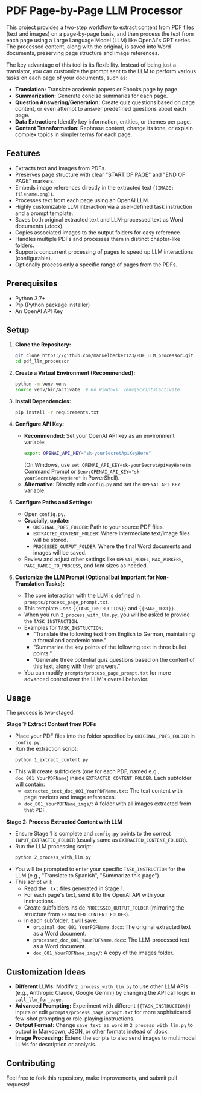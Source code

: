 # PDF Page-by-Page LLM Processor

This project provides a two-step workflow to extract content from PDF files (text and images) on a page-by-page basis, and then process the text from each page using a Large Language Model (LLM) like OpenAI's GPT series. The processed content, along with the original, is saved into Word documents, preserving page structure and image references.

The key advantage of this tool is its flexibility. Instead of being just a translator, you can customize the prompt sent to the LLM to perform various tasks on each page of your documents, such as:

* **Translation:** Translate academic papers or Ebooks page by page.
* **Summarization:** Generate concise summaries for each page.
* **Question Answering/Generation:** Create quiz questions based on page content, or even attempt to answer predefined questions about each page.
* **Data Extraction:** Identify key information, entities, or themes per page.
* **Content Transformation:** Rephrase content, change its tone, or explain complex topics in simpler terms for each page.

## Features

* Extracts text and images from PDFs.
* Preserves page structure with clear "START OF PAGE" and "END OF PAGE" markers.
* Embeds image references directly in the extracted text (`(IMAGE: filename.png)`).
* Processes text from each page using an OpenAI LLM.
* Highly customizable LLM interaction via a user-defined task instruction and a prompt template.
* Saves both original extracted text and LLM-processed text as Word documents (.docx).
* Copies associated images to the output folders for easy reference.
* Handles multiple PDFs and processes them in distinct chapter-like folders.
* Supports concurrent processing of pages to speed up LLM interactions (configurable).
* Optionally process only a specific range of pages from the PDFs.

## Prerequisites

* Python 3.7+
* Pip (Python package installer)
* An OpenAI API Key

## Setup

1.  **Clone the Repository:**
    ```bash
    git clone https://github.com/manuelbecker123/PDF_LLM_processor.git
    cd pdf_llm_processor
    ```

2.  **Create a Virtual Environment (Recommended):**
    ```bash
    python -m venv venv
    source venv/bin/activate  # On Windows: venv\Scripts\activate
    ```

3.  **Install Dependencies:**
    ```bash
    pip install -r requirements.txt
    ```

4.  **Configure API Key:**
    * **Recommended:** Set your OpenAI API key as an environment variable:
        ```bash
        export OPENAI_API_KEY="sk-yourSecretApiKeyHere"
        ```
        (On Windows, use `set OPENAI_API_KEY=sk-yourSecretApiKeyHere` in Command Prompt or `$env:OPENAI_API_KEY="sk-yourSecretApiKeyHere"` in PowerShell).
    * **Alternative:** Directly edit `config.py` and set the `OPENAI_API_KEY` variable. 
5.  **Configure Paths and Settings:**
    * Open `config.py`.
    * **Crucially, update:**
        * `ORIGINAL_PDFS_FOLDER`: Path to your source PDF files.
        * `EXTRACTED_CONTENT_FOLDER`: Where intermediate text/image files will be stored.
        * `PROCESSED_OUTPUT_FOLDER`: Where the final Word documents and images will be saved.
    * Review and adjust other settings like `OPENAI_MODEL`, `MAX_WORKERS`, `PAGE_RANGE_TO_PROCESS`, and font sizes as needed.

6.  **Customize the LLM Prompt (Optional but Important for Non-Translation Tasks):**
    * The core interaction with the LLM is defined in `prompts/process_page_prompt.txt`.
    * This template uses `{{TASK_INSTRUCTION}}` and `{{PAGE_TEXT}}`.
    * When you run `2_process_with_llm.py`, you will be asked to provide the `TASK_INSTRUCTION`.
    * Examples for `TASK_INSTRUCTION`:
        * "Translate the following text from English to German, maintaining a formal and academic tone."
        * "Summarize the key points of the following text in three bullet points."
        * "Generate three potential quiz questions based on the content of this text, along with their answers."
    * You can modify `prompts/process_page_prompt.txt` for more advanced control over the LLM's overall behavior.

## Usage

The process is two-staged:

**Stage 1: Extract Content from PDFs**

* Place your PDF files into the folder specified by `ORIGINAL_PDFS_FOLDER` in `config.py`.
* Run the extraction script:
    ```bash
    python 1_extract_content.py
    ```
* This will create subfolders (one for each PDF, named e.g., `doc_001_YourPDFName`) inside `EXTRACTED_CONTENT_FOLDER`. Each subfolder will contain:
    * `extracted_text_doc_001_YourPDFName.txt`: The text content with page markers and image references.
    * `doc_001_YourPDFName_imgs/`: A folder with all images extracted from that PDF.

**Stage 2: Process Extracted Content with LLM**

* Ensure Stage 1 is complete and `config.py` points to the correct `INPUT_EXTRACTED_FOLDER` (usually same as `EXTRACTED_CONTENT_FOLDER`).
* Run the LLM processing script:
    ```bash
    python 2_process_with_llm.py
    ```
* You will be prompted to enter your specific `TASK_INSTRUCTION` for the LLM (e.g., "Translate to Spanish", "Summarize this page").
* This script will:
    * Read the `.txt` files generated in Stage 1.
    * For each page's text, send it to the OpenAI API with your instructions.
    * Create subfolders inside `PROCESSED_OUTPUT_FOLDER` (mirroring the structure from `EXTRACTED_CONTENT_FOLDER`).
    * In each subfolder, it will save:
        * `original_doc_001_YourPDFName.docx`: The original extracted text as a Word document.
        * `processed_doc_001_YourPDFName.docx`: The LLM-processed text as a Word document.
        * `doc_001_YourPDFName_imgs/`: A copy of the images folder.

## Customization Ideas

* **Different LLMs:** Modify `2_process_with_llm.py` to use other LLM APIs (e.g., Anthropic Claude, Google Gemini) by changing the API call logic in `call_llm_for_page`.
* **Advanced Prompting:** Experiment with different `{{TASK_INSTRUCTION}}` inputs or edit `prompts/process_page_prompt.txt` for more sophisticated few-shot prompting or role-playing instructions.
* **Output Format:** Change `save_text_as_word` in `2_process_with_llm.py` to output in Markdown, JSON, or other formats instead of .docx.
* **Image Processing:** Extend the scripts to also send images to multimodal LLMs for description or analysis.

## Contributing

Feel free to fork this repository, make improvements, and submit pull requests!
